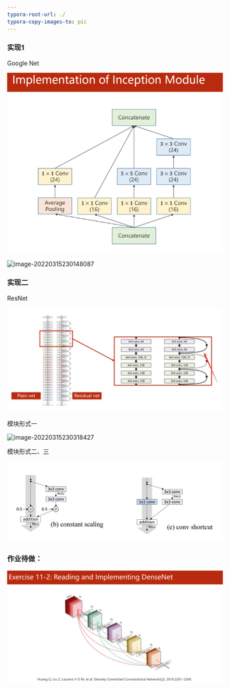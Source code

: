 ```yaml
---
typora-root-url: ./
typora-copy-images-to: pic
---
```


### 实现1

Google Net 

![image-20220315230113846](./pic/image-20220315230113846.png)

![image-20220315230148087](/pic/image-20220315230148087.png)

### 实现二

ResNet

![image-20220315230259790](./pic/image-20220315230259790.png)

模块形式一

![image-20220315230318427](/pic/image-20220315230318427.png)

模块形式二、三

![image-20220315230408884](./pic/image-20220315230408884.png)



### 作业待做：

![image-20220315230450294](./pic/image-20220315230450294.png)